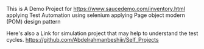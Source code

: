 This is A Demo Project for https://www.saucedemo.com/inventory.html applying Test Automation using selenium applying Page object modern (POM) design pattern

Here's also a Link for simulation project that may help to understand the test cycles.
https://github.com/Abdelrahmanbeshiir/Self_Projects

